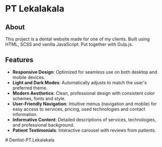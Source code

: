 # PT Lekalakala

## About

This project is a dental website made for one of my clients. Built using HTML, SCSS and vanilla JavaScript. Put together with Gulp.js.


## Features

-   **Responsive Design**: Optimized for seamless use on both desktop and mobile devices.
-   **Light and Dark Modes**: Automatically adjusts to match the user's preferred theme.
-   **Modern Aesthetics**: Clean, professional design with consistent color schemes, fonts and style.
-   **User-Friendly Navigation**: Intuitive menus (navigation and mobile) for easy access to services, pricing, used technologies and contact information.
-   **Informative Content**: Detailed descriptions of services, technologies, and professional background.
-   **Patient Testimonials**: Interactive carousel with reviews from patients.


#   D e n t i s t - P T . L e k a l a k a l a  
 